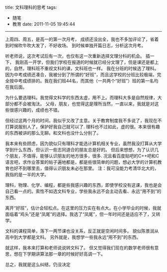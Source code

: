 title: 文科理科的思考
tags:
  - 随笔
  - 教育
date: 2011-11-05 19:45:44
---

上周四、周五，是高一的第一次月考，
成绩还没出全，我也不多加评论了，省着到时候吹牛吹大发了，不好收场。
到时候单独开篇日志，分析这次月考。

听老师说，这次考试后有一次，也仅有这一次重新选择文理分科的机会。
插一下，
我刚高一开学，但我们学校在报道的时候就已经分文理了，但是课还是都上的，自然，理科班不重视文科的课，文科班也一样。
我在分班的时候选了理科。因为中考成绩还凑合，我被分到了所谓的“好班”，而且这学校的分班比较极端，完全按中考成绩排的。我在我们班44名，而其他（一共两个“好班”）班的第一名均在我后面。

为什么要选理科。我觉得文科学的东西太虚，用不上。而理科大多是自然规律，大部分都不会被淘汰。
父母，朋友，也觉得这是理所当然，一直以来，我就是对这些很感兴趣的，成绩也不错。

但经过这两个月的时间，我似乎又改了主意。关于教育制度我不多说了，我现在不打算说服别人了，保护好我自己就可以了.
理科也不过如此，虚的很。本来很有趣的东西被讲的那么无聊。和文科也没什么分别了。

我本来有些顾虑，因为貌似只有理科才能选计算机相关专业，虽然我没打算从大学学到什么东西，但认识一些志同道合的朋友总是好的。
但后来想想，为了认识几个朋友，不值得，能够认识朋友的地方很多，很多.
况且看百度贴吧的C++吧和C语言吧，求作业答案的帖子遍地都是，都是些很简单的问题，想必大学的计算机教育也好不到哪里去，值得认识朋友未必在那里。
注：我可没能力考清华北大的，我指的是一半的大学。

理科，物理、化学、编程，都是些我感兴趣的东西，即使学校没有这课，我也是会自己看一点的。索性不如选文科专业，学些我永远不会主动去看、永远“用不到”的东西。

离开“好班”，估计会轻松点。在这里的压力实在有点大。在小学毕业的时候，我就面临着“鸡头”还是“凤尾”的选择。我选了“凤尾”，但一年时间还是适应不了，又转学。

文科的课程简单，落下一两节课也没关系，反正就是空闲时间多。
貌似陈景润从高中到大学都是文科。
另外就是，我想学一些我永远“用不到”的东西。

就这样，我本来打算和老师说说转文科了。
但又觉得我们现在的数学老师很有意思，想在下学期讲算法那一章的时候好好高调一下。

总之，我就是这么纠结，仍没决定